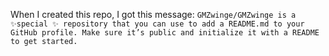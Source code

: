When I created this repo, I got this message: `GMZwinge/GMZwinge is a ✨special ✨ repository that you can use to add a README.md to your GitHub profile. Make sure it’s public and initialize it with a README to get started.`
